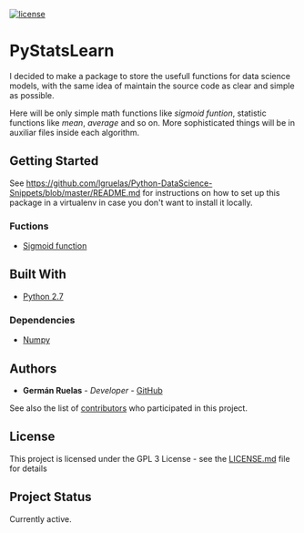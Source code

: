 [![license](https://img.shields.io/badge/licence-GPL--3-blue.svg)](LICENSE.md)

# PyStatsLearn

I decided to make a package to store the usefull functions for data science models, with the same idea of maintain the source code as clear and simple as possible.

Here will be only simple math functions like _sigmoid funtion_, statistic functions like _mean_, _average_ and so on. More sophisticated things will be in auxiliar files inside each algorithm.


## Getting Started

See https://github.com/lgruelas/Python-DataScience-Snippets/blob/master/README.md for instructions on how to set up this package in a virtualenv in case you don't want to install it locally.

### Fuctions

* [Sigmoid function](https://en.wikipedia.org/wiki/Sigmoid_function)

## Built With

* [Python 2.7](https://www.python.org/downloads/)


### Dependencies
* [Numpy](http://www.numpy.org/)

## Authors

* **Germán Ruelas** - *Developer* - [GitHub](https://github.com/lgruelas)

See also the list of [contributors](https://github.com/your/project/contributors) who participated in this project.

## License

This project is licensed under the GPL 3 License - see the [LICENSE.md](LICENSE.md) file for details

## Project Status

Currently active.
